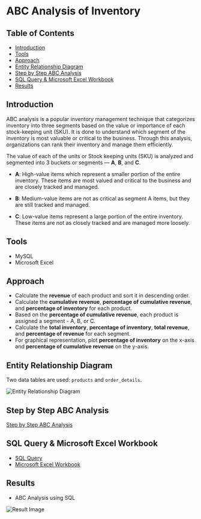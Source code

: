 # ABC Analysis of Inventory

## Table of Contents
* [Introduction](#introduction)
* [Tools](#tools)
* [Approach](#approach)
* [Entity Relationship Diagram](#entity-relationship-diagram)
* [Step by Step ABC Analysis](#step-by-step-abc-analysis)
* [SQL Query & Microsoft Excel Workbook](#sql-query--microsoft-excel-workbook)
* [Results](#results)

## Introduction
ABC analysis is a popular inventory management technique that categorizes inventory into three segments based on the value or importance of each stock-keeping unit (SKU). It is done to understand which segment of the inventory is most valuable or critical to the business. Through this analysis, organizations can rank their inventory and manage them efficiently.

The value of each of the units or Stock keeping units (SKU) is analyzed and segmented into 3 buckets or segments — **A**, **B**, and **C**.

* **A**: High-value items which represent a smaller portion of the entire inventory. These items are most valued and critical to the business and are closely tracked and managed.

* **B**: Medium-value items are not as critical as segment A items, but they are still tracked and managed.

* **C**: Low-value items represent a large portion of the entire inventory. These items are not as closely tracked and are managed more loosely.

## Tools 
* MySQL
* Microsoft Excel

## Approach
* Calculate the **revenue** of each product and sort it in descending order.
* Calculate the **cumulative revenue**, **percentage of cumulative revenue**, and **percentage of inventory** for each product.
* Based on the **percentage of cumulative revenue**, each product is assigned a segment - A, B, or C.
* Calculate the **total inventory**, **percentage of inventory**, **total revenue**, and **percentage of revenue** for each segment.
* For graphical representation, plot **percentage of inventory** on the x-axis and **percentage of cumulative revenue** on the y-axis. 

## Entity Relationship Diagram
Two data tables are used: `products` and `order_details`.

![Entity Relationship Diagram](https://github.com/snow200132/Projects-with-SQL/blob/main/ABC-Analysis/assets/75059347/7835b3cd-1739-4ff1-accf-0eb1d8f5d225)

## Step by Step ABC Analysis
[Step by Step ABC Analysis](https://medium.com/@ritusantra/abc-analysis-using-excel-sql-da3d158b0c18)

## SQL Query & Microsoft Excel Workbook
* [SQL Query](https://github.com/snow200132/Projects-with-SQL/blob/main/ABC-Analysis/ABC_2.sql)
* [Microsoft Excel Workbook](https://github.com/snow200132/Projects-with-SQL/blob/main/ABC-Analysis/ABC%20Analysis%20Final.xlsx)

## Results
* ABC Analysis using SQL

![Result Image](https://github.com/snow200132/Projects-with-SQL/blob/main/ABC-Analysis/assets/75059347/eafb543b-92ee-4c88-b25d-6db0a8d990ce)



